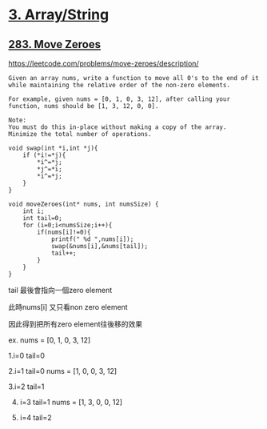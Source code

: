 # [3. Array/String](/arraystring.md)

## [283. Move Zeroes](https://leetcode.com/problems/move-zeroes/)

https://leetcode.com/problems/move-zeroes/description/

    Given an array nums, write a function to move all 0's to the end of it while maintaining the relative order of the non-zero elements.
    
    For example, given nums = [0, 1, 0, 3, 12], after calling your function, nums should be [1, 3, 12, 0, 0].
    
    Note:
    You must do this in-place without making a copy of the array.
    Minimize the total number of operations.

```
void swap(int *i,int *j){
    if (*i!=*j){
        *i^=*j;
        *j^=*i;
        *i^=*j;
    }
}

void moveZeroes(int* nums, int numsSize) {
    int i;
    int tail=0;
    for (i=0;i<numsSize;i++){
        if(nums[i]!=0){
            printf(" %d ",nums[i]);
            swap(&nums[i],&nums[tail]);
            tail++;
        }
    }
}
```

tail 最後會指向一個zero element

此時nums[i] 又只看non zero element

因此得到把所有zero element往後移的效果

ex. 
nums = [0, 1, 0, 3, 12]

1.i=0
tail=0

2.i=1
tail=0
nums = [1, 0, 0, 3, 12]

3.i=2
tail=1

4. i=3
tail=1
nums = [1, 3, 0, 0, 12]

5. i=4
tail=2